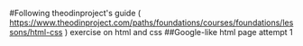 #Following theodinproject's guide ( https://www.theodinproject.com/paths/foundations/courses/foundations/lessons/html-css ) exercise on html and css
##Google-like html page attempt 1


